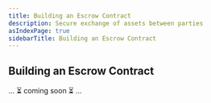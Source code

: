 ```yaml
---
title: Building an Escrow Contract
description: Secure exchange of assets between parties
asIndexPage: true
sidebarTitle: Building an Escrow Contract
---
```


## Building an Escrow Contract

... ⏳ coming soon ⏳ ...
